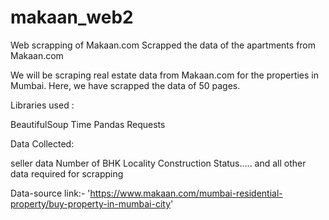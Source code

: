 # makaan_web2
Web scrapping of Makaan.com
Scrapped the data of the apartments from Makaan.com

We will be scraping real estate data from Makaan.com for the properties in Mumbai. Here, we have scrapped the data of 50 pages.

Libraries used :

BeautifulSoup
Time
Pandas
Requests 

Data Collected:

seller data
Number of BHK
Locality
Construction Status..... and all other data required for scrapping

Data-source link:- 'https://www.makaan.com/mumbai-residential-property/buy-property-in-mumbai-city'
